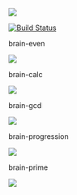<a href="https://codeclimate.com/github/AlexandrKoliukh/project-lvl1-s474/maintainability"><img src="https://api.codeclimate.com/v1/badges/b08eea1ba0e2ab6861ff/maintainability" /></a>

[![Build Status](https://travis-ci.org/AlexandrKoliukh/project-lvl1-s474.svg?branch=master)](https://travis-ci.org/AlexandrKoliukh/project-lvl1-s474)


brain-even

<a href="https://asciinema.org/a/gUc8MWpbAZEwduIYzJpJcPzZe" target="_blank"><img src="https://asciinema.org/a/gUc8MWpbAZEwduIYzJpJcPzZe.svg" /></a>

brain-calc

<a href="https://asciinema.org/a/7tFKi03XImMH7cV3fsjq0Py4j" target="_blank"><img src="https://asciinema.org/a/7tFKi03XImMH7cV3fsjq0Py4j.svg" /></a>

brain-gcd

<a href="https://asciinema.org/a/wMZ9nUihUyxbcmQ5EwCWHbCe6" target="_blank"><img src="https://asciinema.org/a/wMZ9nUihUyxbcmQ5EwCWHbCe6.svg" /></a>

brain-progression

<a href="https://asciinema.org/a/P4jQKxE2T9qyD673cXXDC1arJ" target="_blank"><img src="https://asciinema.org/a/P4jQKxE2T9qyD673cXXDC1arJ.svg" /></a>

brain-prime

<a href="https://asciinema.org/a/wgjhfuVEFPAJLoytmO0wnKupR" target="_blank"><img src="https://asciinema.org/a/wgjhfuVEFPAJLoytmO0wnKupR.svg" /></a>

